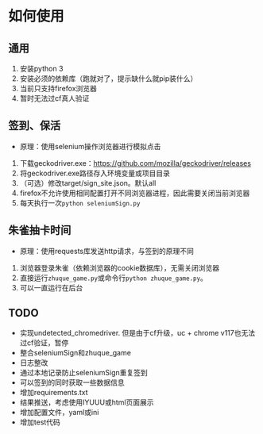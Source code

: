 # 如何使用

## 通用
1. 安装python 3
2. 安装必须的依赖库（跑就对了，提示缺什么就pip装什么）
3. 当前只支持firefox浏览器
4. 暂时无法过cf真人验证

## 签到、保活
+ 原理：使用selenium操作浏览器进行模拟点击
1. 下载geckodriver.exe：<https://github.com/mozilla/geckodriver/releases>
2. 将geckodriver.exe路径存入环境变量或项目目录
3. （可选）修改target/sign_site.json。默认all
4. firefox不允许使用相同配置打开不同浏览器进程，因此需要关闭当前浏览器
5. 每天执行一次`python seleniumSign.py`

## 朱雀抽卡时间
+ 原理：使用requests库发送http请求，与签到的原理不同
1. 浏览器登录朱雀（依赖浏览器的cookie数据库），无需关闭浏览器
2. 直接运行`zhuque_game.py`或命令行`python zhuque_game.py`。
3. 可以一直运行在后台


## TODO
+ 实现undetected_chromedriver. 但是由于cf升级，uc + chrome v117也无法过cf验证，暂停
+ 整合seleniumSign和zhuque_game
+ 日志整改
+ 通过本地记录防止seleniumSign重复签到
+ 可以签到的同时获取一些数据信息
+ 增加requirements.txt
+ 结果推送，考虑使用IYUUU或html页面展示
+ 增加配置文件，yaml或ini
+ 增加test代码